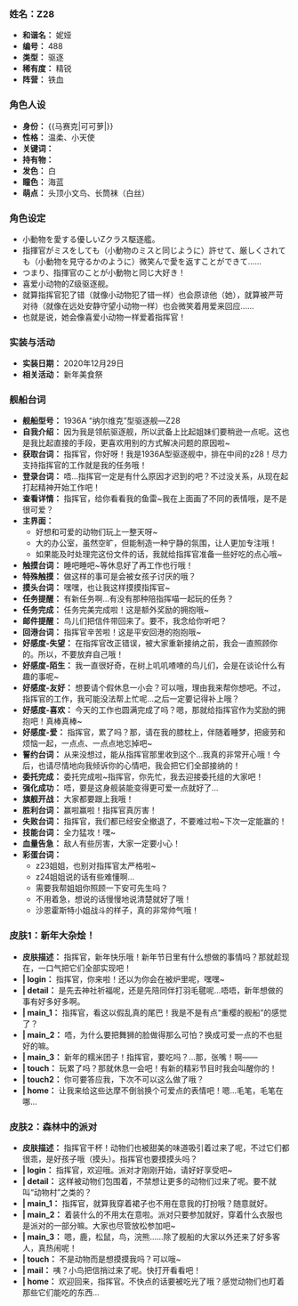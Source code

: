 ### 姓名：Z28
* **和谐名：** 妮娅
* **编号：** 488
* **类型：** 驱逐
* **稀有度：** 精锐
* **阵营：** 铁血


### 角色人设
* **身份：** {{马赛克|可可萝|}}
* **性格：** 温柔、小天使
* **关键词：** 
* **持有物：** 
* **发色：** 白
* **瞳色：** 海蓝
* **萌点：** 头顶小文鸟、长筒袜（白丝）


### 角色设定
* 小動物を愛する優しいZクラス駆逐艦。
* 指揮官がミスをしても（小動物のミスと同じように）許せて、厳しくされても（小動物を見守るかのように）微笑んで愛を返すことができて……
* つまり、指揮官のことが小動物と同じ大好き！
* 喜爱小动物的Z级驱逐舰。
* 就算指挥官犯了错（就像小动物犯了错一样）也会原谅他（她），就算被严苛对待（就像在远处安静守望小动物一样）也会微笑着用爱来回应……
* 也就是说，她会像喜爱小动物一样爱着指挥官！


### 实装与活动
* **实装日期：** 2020年12月29日
* **相关活动：** 新年美食祭


### 舰船台词
* **舰船型号：** 1936A “纳尔维克”型驱逐舰—Z28
* **自我介绍：** 因为我是领航驱逐舰，所以武备上比起姐妹们要稍逊一点呢。这也是我比起直接的手段，更喜欢用别的方式解决问题的原因啦~
* **获取台词：** 指挥官，你好呀！我是1936A型驱逐舰中，排在中间的z28！尽力支持指挥官的工作就是我的任务哦！
* **登录台词：** 唔…指挥官一定是有什么原因才迟到的吧？不过没关系，从现在起打起精神开始工作吧！
* **查看详情：** 指挥官，给你看看我的鱼雷~我在上面画了不同的表情哦，是不是很可爱？
* **主界面：**
  * 好想和可爱的动物们玩上一整天呀~
  * 大的办公室，虽然空旷，但能制造一种宁静的氛围，让人更加专注哦！
  * 如果能及时处理完这份文件的话，我就给指挥官准备一些好吃的点心哦~
* **触摸台词：** 睡吧睡吧~等休息好了再工作也行哦！
* **特殊触摸：** 做这样的事可是会被女孩子讨厌的哦？
* **摸头台词：** 嘿嘿，也让我这样摸摸指挥官~
* **任务提醒：** 有新任务啊…有没有那种陪指挥喵一起玩的任务？
* **任务完成：** 任务完美完成啦！这是额外奖励的拥抱哦~
* **邮件提醒：** 鸟儿们把信件带回来了。要不，我念给你听吧？
* **回港台词：** 指挥官辛苦啦！这是平安回港的抱抱哦~
* **好感度-失望：** 在指挥官改正错误，被大家重新接纳之前，我会一直照顾你的。所以，不要放弃自己哦！
* **好感度-陌生：** 我一直很好奇，在树上叽叽喳喳的鸟儿们，会是在谈论什么有趣的事呢~
* **好感度-友好：** 想要请个假休息一小会？可以哦，理由我来帮你想吧。不过，指挥官的工作，我可能没法帮上忙呢…之后一定要记得补上哦？
* **好感度-喜欢：** 今天的工作也圆满完成了吗？嗯，那就给指挥官作为奖励的拥抱吧！真棒真棒~
* **好感度-爱：** 指挥官，累了吗？那，请在我的膝枕上，伴随着睡梦，把疲劳和烦恼一起，一点点、一点点地忘掉吧~
* **誓约台词：** 从来没想过，能从指挥官那里收到这个…我真的非常开心哦！今后，也请尽情地向我倾诉你的心情吧，我会把它们全部接纳的！
* **委托完成：** 委托完成啦~指挥官，你先忙，我去迎接委托组的大家吧！
* **强化成功：** 唔，要是这身舰装能变得更可爱一点就好了…
* **旗舰开战：** 大家都要跟上我哦！
* **胜利台词：** 赢啦赢啦！指挥官真厉害！
* **失败台词：** 指挥官，我们都已经安全撤退了，不要难过啦~下次一定能赢的！
* **技能台词：** 全力猛攻！嘿~
* **血量告急：** 敌人有些厉害，大家一定要小心！
* **彩蛋台词：**
  * z23姐姐，也别对指挥官太严格啦~
  * z24姐姐说的话有些难懂啊…
  * 需要我帮姐姐你照顾一下安可先生吗？
  * 不用着急，想说的话慢慢地说清楚就好了哦！
  * 沙恩霍斯特小姐战斗的样子，真的非常帅气哦！


### 皮肤1：新年大杂烩！
* **皮肤描述：** 指挥官，新年快乐哦！新年节日里有什么想做的事情吗？那就趁现在，一口气把它们全部实现吧！
* **| login：** 指挥官，你来啦！还以为你会在被炉里呢，嘿嘿~
* **| detail：** 是先去神社祈福呢，还是先陪同伴打羽毛毽呢…唔唔，新年想做的事有好多好多啊。
* **| main_1：** 指挥官，看这以假乱真的尾巴！我是不是有点“重樱的舰船”的感觉了？
* **| main_2：** 唔，为什么要把舞狮的脸做得那么可怕？换成可爱一点的不也挺好的嘛。
* **| main_3：** 新年的糯米团子！指挥官，要吃吗？…那，张嘴！啊——
* **| touch：** 玩累了吗？那就休息一会吧！有新的精彩节目时我会叫醒你的！
* **| touch2：** 你可要答应我，下次不可以这么做了哦？
* **| home：** 让我来给这些达摩不倒翁换个可爱点的表情吧！嗯…毛笔，毛笔在哪…


### 皮肤2：森林中的派对
* **皮肤描述：** 指挥官干杯！动物们也被甜美的味道吸引着过来了呢，不过它们都很乖，是好孩子哦（摸头）。指挥官也要摸摸头吗？
* **| login：** 指挥官，欢迎哦。派对才刚刚开始，请好好享受吧~
* **| detail：** 这样被动物们包围着，不禁想让更多的动物们过来了呢。要不就叫“动物村”之类的？
* **| main_1：** 指挥官，就算我穿着裙子也不用在意我的打扮哦？随意就好。
* **| main_2：** 着装什么的不用太在意啦。派对只要参加就好，穿着什么衣服也是派对的一部分嘛。大家也尽管放松参加吧~
* **| main_3：** 嗯，鹿，松鼠，鸟，浣熊……除了舰船的大家以外还来了好多客人，真热闹呢！
* **| touch：** 不是动物而是想摸摸我吗？可以哦~
* **| mail：** 咦？小鸟把信捎过来了呢。快打开看看吧！
* **| home：** 欢迎回来，指挥官。不快点的话要被吃光了哦？感觉动物们也盯着那些它们能吃的东西…
